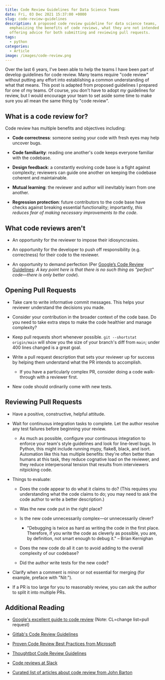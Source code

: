 ```yaml
---
title: Code Review Guidelines for Data Science Teams
date: Fri, 03 Dec 2021 15:37:00 +0000
slug: code-review-guidelines
description: A proposed code review guideline for data science teams,
  emphasizing the benefits of code reviews, what they are not intended for, and
  offering advice for both submitting and reviewing pull requests.
tags:
  - python
categories:
  - Article 
image: /images/code-review.png
---
```

Over the last 6 years, I've been able to help the teams I have been part of
develop guidelines for code review. Many teams require "code review" without
putting any effort into establishing a common understanding of what that
means. This post is adapted from proposed guidelines I prepared for one of my
teams. Of course, you don't have to adopt _my_ guidelines for review, but I
would encourage your team to set aside some time to make sure you all mean the
same thing by "code review".

## What is a code review for?

Code review has multiple benefits and objectives including:

  * **Code correctness**: someone seeing your code with fresh eyes may help uncover bugs.

  * **Code familiarity**: reading one another's code keeps everyone familiar with the codebase.

  * **Design feedback**: a constantly evolving code base is a fight against complexity; reviewers can guide one another on keeping the codebase coherent and maintainable.

  * **Mutual learning**: the reviewer and author will inevitably learn from one another.

  * **Regression protection**: future contributors to the code base have checks against breaking essential functionality; importantly, _this reduces fear of making necessary improvements to the code_.

## What code reviews aren't

  * An opportunity for the reviewer to impose their idiosyncrasies.

  * An opportunity for the developer to push off responsibility (e.g. correctness) for their code to the reviewer.

  * An opportunity to demand perfection (Per [Google’s Code Review Guidelines](https://google.github.io/eng-practices/review/reviewer/standard.html): _A key point here is that there is no such thing as "perfect" code—there is only better code_).

## Opening Pull Requests

  * Take care to write informative commit messages. This helps your reviewer understand the decisions you made.

  * Consider your contribution in the broader context of the code base. Do you need to take extra steps to make the code healthier and manage complexity?

  * Keep pull requests short whenever possible. `git --shortstat origin/main` will show you the size of your branch's diff from `main`; under 400 lines changed is a great goal.

  * Write a pull request description that sets your reviewer up for success by helping them understand what the PR intends to accomplish.

    * If you have a particularly complex PR, consider doing a code walk-through with a reviewer first.
  * New code should ordinarily come with new tests.

## Reviewing Pull Requests

  * Have a positive, constructive, helpful attitude.

  * Wait for continuous integration tasks to complete. Let the author resolve any test failures before beginning your review.

    * As much as possible, configure your continuous integration to enforce your team's style guidelines and look for line-level bugs. In Python, this might include running mypy, flake8, black, and isort. Automation like this has multiple benefits: they're often better than humans at this task, they reduce cognative load on the reviewer, and they reduce interpersonal tension that results from interviewers nitpicking code.
  * Things to evaluate:

    * Does the code appear to do what it claims to do? (This requires you understanding what the code claims to do; you may need to ask the code author to write a better description.)

    * Was the new code put in the right place?

    * Is the new code unnecessarily complex—or unnecessarily clever?

      * "Debugging is twice as hard as writing the code in the first place. Therefore, if you write the code as cleverly as possible, you are, by definition, not smart enough to debug it." – Brian Kernighan
    * Does the new code do all it can to avoid adding to the overall complexity of our codebase?

    * Did the author write tests for the new code?

  * Clarify when a comment is minor or not essential for merging (for example, preface with "Nit:").

  * If a PR is too large for you to reasonably review, you can ask the author to split it into multiple PRs.

## Additional Reading

  * [Google's excellent guide to code review](https://google.github.io/eng-practices/review/reviewer/standard.html) (Note: CL=change list=pull request)

  * [Gitlab's Code Review Guidelines](https://docs.gitlab.com/ee/development/code_review.html)

  * [Proven Code Review Best Practices from Microsoft](https://www.michaelagreiler.com/code-review-best-practices/)

  * [Thoughtbot Code Review Guidelines](https://github.com/thoughtbot/guides/tree/master/code-review)

  * [Code reviews at Slack](https://slack.engineering/how-about-code-reviews/)

  * [Curated list of articles about code review from John Barton](https://github.com/joho/awesome-code-review/blob/master/readme.md)


